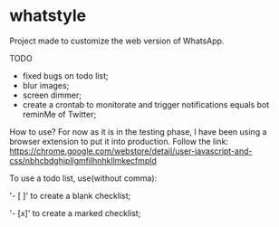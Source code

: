 # whatstyle

Project made to customize the web version of WhatsApp.

TODO
- fixed bugs on todo list;
- blur images;
- screen dimmer;
- create a crontab to monitorate and trigger notifications equals bot reminMe of Twitter;

How to use?
For now as it is in the testing phase, I have been using a browser extension to put it into production. Follow the link:
https://chrome.google.com/webstore/detail/user-javascript-and-css/nbhcbdghjpllgmfilhnhkllmkecfmpld

To use a todo list, use(without comma):

'- [ ]' to create a blank checklist;

'- [x]' to create a marked checklist;
